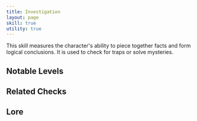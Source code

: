 ```yaml
---
title: Investigation
layout: page
skill: true
utility: true
---
```

This skill measures the character's ability to piece together facts and form logical conclusions. It is used to check for traps or solve mysteries.

## Notable Levels


## Related Checks


## Lore
